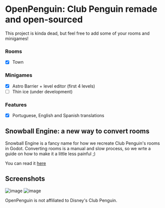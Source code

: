 # OpenPenguin: Club Penguin remade and open-sourced
This project is kinda dead, but feel free to add some of your rooms and minigames!
### Rooms
- [x] Town

### Minigames
- [x] Astro Barrier + level editor (first 4 levels)
- [ ] Thin ice (under development)

### Features
- [x] Portuguese, English and Spanish translations

## Snowball Engine: a new way to convert rooms
Snowball Engine is a fancy name for how we recreate Club Penguin's rooms in Godot. Converting rooms is a manual and slow process, so we wrte a guide on how to make it a little less painful ;)

You can read it [here](https://github.com/GuiMar10/OpenPenguin/blob/main/docs/snowball_engine.md)

## Screenshots
![image](https://github.com/user-attachments/assets/85ceda4a-e04d-415a-ba25-b4a228f6690d)
![image](https://github.com/user-attachments/assets/a6f4b27a-ee66-4b74-ba67-0eb4f6877771)


OpenPenguin is not affiliated to Disney's Club Penguin.
